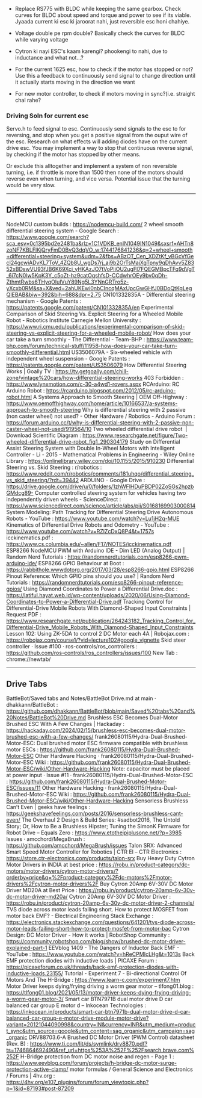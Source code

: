 - Replace RS775 with BLDC while keeping the same gearbox. Check curves for BLDC about speed and torque and power to see if its viable. Jyaada current ki esc ki jaroorat nahi, just reversible esc honi chahiye.
- Voltage double pe rpm double? Basically check the curves for BLDC while varying voltage
- Cytron ki nayi ESC's kaam karengi? phookengi to nahi, due to inductance and what not...?

- For the current 1625 esc, how to check if the motor has stopped or not? Use this a feedback to continuously send signal to change direction until it actually starts moving in the direction we want

- For new motor controller, to check if motors moving in sync?(i.e. straight chal rahe?

### Driving Soln for current esc
Servo.h to feed signal to esc. Continuously send signals to the esc to for reversing, and stop when you get a positive signal from the ouput wire of the esc. Research on what effects will adding diodes have on the current drive esc.
You may implement a way to stop that continuous reverse signal, by checking if the motor has stopped by other means.


Or exclude this alltogether and implement a system of non reversible turning, i.e. if throttle is more than 1500 then none of the motors should reverse even when turning, and vice versa.
Potential issue that the turning would be very slow.

---

## Differential Drive Saved Tabs
NodeMCU custom builds : https://nodemcu-build.com/
2 wheel smooth differential steering system - Google Search : https://www.google.com/search?sca_esv=0c1395bd2e2481ba&rlz=1C1VDKB_enIN1049IN1049&sxsrf=AHTn8zoNF7KBLFlKjQryFmD0BvQ3dqVO_w:1744176841236&q=2+wheel+smooth+differential+steering+system&udm=2&fbs=ABzOT_Cen_XDZtKf_vBGcVfGecI24gcwiADvKL7ToV_4ZQb8U_wgDs7rj_aj9b2OrTsMajXgTpny9qDhAvv5Z8352xBDswVU93fJB6K69Xci_yHKAzJO7tVoPliOU2ugFI7FQEGMBpcTFq9dVgT_6i7cN0lw5KpK3Y_c5oZt-hz9catOqshfsD-CCdwhrOEy9bv0qDh-ZthmtRwbs6THyqOIuIVuY89Ng5L3YNnGRTro5z-yXcxb0RM&sa=X&ved=2ahUKEwi0nbCIncqMAxUpcGwGHfJ0BDoQtKgLegQIEBAB&biw=392&bih=688&dpr=2.75
CN101332835A - Differential steering mechanism - Google Patents : https://patents.google.com/patent/CN101332835A/en
Experimental Comparison of Skid Steering Vs. Explicit Steering for a Wheeled Mobile Robot - Robotics Institute Carnegie Mellon University : https://www.ri.cmu.edu/publications/experimental-comparison-of-skid-steering-vs-explicit-steering-for-a-wheeled-mobile-robot/
How does your car take a turn smoothly - The Differential - Team-BHP : https://www.team-bhp.com/forum/technical-stuff/11958-how-does-your-car-take-turn-smoothly-differential.html
US3506079A - Six-wheeled vehicle with independent wheel suspension - Google Patents : https://patents.google.com/patent/US3506079
How Differential Steering Works | Goally TV : https://tv.getgoally.com/chill-zone/vintage%20cars/how-differential-steering-works
403 Forbidden : https://www.lynxmotion.com/c-30-a4wd1-rovers.aspx
RCArduino: RC Arduino Robot : https://rcarduino.blogspot.com/2012/05/rc-arduino-robot.html
A Systems Approach to Smooth Steering | OEM Off-Highway : https://www.oemoffhighway.com/home/article/10166537/a-systems-approach-to-smooth-steering
Why is differential steering with 2 passive (non caster wheel) not used? - Other Hardware / Robotics - Arduino Forum : https://forum.arduino.cc/t/why-is-differential-steering-with-2-passive-non-caster-wheel-not-used/919564/10
Two wheeled differential drive robot  | Download Scientific Diagram : https://www.researchgate.net/figure/Two-wheeled-differential-drive-robot_fig1_290304179
Study on Differential Assist Steering System with Double In‐Wheel Motors with Intelligent Controller - Li - 2015 - Mathematical Problems in Engineering - Wiley Online Library : https://onlinelibrary.wiley.com/doi/10.1155/2015/910230
Differential Steering vs. Skid Steering : r/robotics : https://www.reddit.com/r/robotics/comments/181uhqo/differential_steering_vs_skid_steering/?rdt=39442
ARDUINO - Google Drive : https://drive.google.com/drive/u/0/folders/1zhWFlHDuPBDP02ZoSGs2hpzbGMdcg89-
Computer controlled steering system for vehicles having two independently driven wheels - ScienceDirect : https://www.sciencedirect.com/science/article/abs/pii/S0168169903000814
System Modeling: Path Tracking for Differential Steering Drive Autonomous Robots - YouTube : https://www.youtube.com/watch?v=Lu1jH2q-MUE
Kinematics of Differential Drive Robots and Odometry - YouTube : https://www.youtube.com/watch?v=RZlZcDxQ8P4&t=1757s
icckinematics.pdf : https://www.cs.columbia.edu/~allen/F17/NOTES/icckinematics.pdf
ESP8266 NodeMCU PWM with Arduino IDE - Dim LED (Analog Output) | Random Nerd Tutorials : https://randomnerdtutorials.com/esp8266-pwm-arduino-ide/
ESP8266 GPIO Behaviour at Boot : https://rabbithole.wwwdotorg.org/2017/03/28/esp8266-gpio.html
ESP8266 Pinout Reference: Which GPIO pins should you use? | Random Nerd Tutorials : https://randomnerdtutorials.com/esp8266-pinout-reference-gpios/
Using Diamond Coordinates to Power a Differential Drive.doc : https://latiful.hayat.web.id/wp-content/uploads/2020/06/Using-Diamond-Coordinates-to-Power-a-Differential-Drive.pdf
Tracking Control for Differential-Drive Mobile Robots With Diamond-Shaped Input Constraints | Request PDF : https://www.researchgate.net/publication/264243182_Tracking_Control_for_Differential-Drive_Mobile_Robots_With_Diamond-Shaped_Input_Constraints
Lesson 102: Using ZK-5DA to control 2 DC Motor each 4A | Robojax.com : https://robojax.com/course1/?vid=lecture102#google_vignette
Skid steer controller · Issue #100 · ros-controls/ros_controllers : https://github.com/ros-controls/ros_controllers/issues/100
New Tab : chrome://newtab/


---

## Drive Tabs
BattleBot/Saved tabs and Notes/BattleBot Drive.md at main · dhakkann/BattleBot : https://github.com/dhakkann/BattleBot/blob/main/Saved%20tabs%20and%20Notes/BattleBot%20Drive.md
Brushless ESC Becomes Dual-Motor Brushed ESC With A Few Changes | Hackaday : https://hackaday.com/2024/02/15/brushless-esc-becomes-dual-motor-brushed-esc-with-a-few-changes/
frank26080115/Hydra-Dual-Brushed-Motor-ESC: Dual brushed motor ESC firmware compatible with brushless motor ESCs : https://github.com/frank26080115/Hydra-Dual-Brushed-Motor-ESC
Other Hardware Hacking · frank26080115/Hydra-Dual-Brushed-Motor-ESC Wiki : https://github.com/frank26080115/Hydra-Dual-Brushed-Motor-ESC/wiki/Other-Hardware-Hacking
Note: capacitor must be placed at power input · Issue #11 · frank26080115/Hydra-Dual-Brushed-Motor-ESC : https://github.com/frank26080115/Hydra-Dual-Brushed-Motor-ESC/issues/11
Other Hardware Hacking · frank26080115/Hydra-Dual-Brushed-Motor-ESC Wiki : https://github.com/frank26080115/Hydra-Dual-Brushed-Motor-ESC/wiki/Other-Hardware-Hacking
Sensorless Brushless Can’t Even | geeks have feelings : https://geekshavefeelings.com/posts/2016/sensorless-brushless-cant-even/
The Overhaul 2 Design & Build Series: #sadbot2016, The Untold Story; Or, How to Be a Brushless Hipster; Tuning the SimonK Firmware for Robot Drive – Equals Zero : https://www.etotheipiplusone.net/?p=3985
Issues · amcchord/MegaBrush : https://github.com/amcchord/MegaBrush/issues
Talon SRX: Advanced Smart Speed Motor Controller for Robotics | CTR El – CTR Electronics : https://store.ctr-electronics.com/products/talon-srx
Buy Heavy Duty Cytron Motor Drivers in INDIA at best price : https://robu.in/product-category/dc-motors/motor-drivers/cytron-motor-drivers/?orderby=price&q=%2Fproduct-category%2Fdc-motors%2Fmotor-drivers%2Fcytron-motor-drivers%2F
Buy Cytron 20Amp 6V-30V DC Motor Driver MD20A at Best Price : https://robu.in/product/cytron-20amp-6v-30v-dc-motor-driver-md20a/
Cytron 20Amp 6V-30V DC Motor Driver : https://robu.in/product/cytron-20amp-6v-30v-dc-motor-driver-2-channels/
TVS diode across motor leads failing short. How to protect MOSFET from motor back EMF? - Electrical Engineering Stack Exchange : https://electronics.stackexchange.com/questions/641201/tvs-diode-across-motor-leads-failing-short-how-to-protect-mosfet-from-motor-bac
Cytron Design: DC Motor Driver - How it works | RobotShop Community : https://community.robotshop.com/blog/show/brushed-dc-motor-driver-explained-part-1
EEVblog 1409 - The Dangers of Inductor Back EMF - YouTube : https://www.youtube.com/watch?v=hReCPMIcLHg&t=1013s
Back EMF protection diodes with inductive loads | PICAXE Forum : https://picaxeforum.co.uk/threads/back-emf-protection-diodes-with-inductive-loads.23155/
Tutorial - Experiment 7 - Bi-directional Control Of Motors And The H-Bridge : https://www.learn-c.com/experiment7.htm
Motor Driver keeps dying/frying driving a worm gear motor – tlfong01.blog : https://tlfong01.blog/2021/05/13/motor-driver-keeps-dying-frying-driving-a-worm-gear-motor-3/
Smart car BTN7971B dual motor drive D car balanced car group E motor d – Inkocean Technologies : https://inkocean.in/products/smart-car-btn7971b-dual-motor-drive-d-car-balanced-car-group-e-motor-drive-module-motor-drive?variant=20121044090998&country=IN&currency=INR&utm_medium=product_sync&utm_source=google&utm_content=sag_organic&utm_campaign=sag_organic
DRV88703.6-A Brushed DC Motor Driver (PWM Control) datasheet (Rev. B) : https://www.ti.com/lit/ds/symlink/drv8870.pdf?ts=1746864692490&ref_url=https%253A%252F%252Fsearch.brave.com%252F
H-Bridge protection from DC motor noise and regen - Page 1 : https://www.eevblog.com/forum/projects/h-bridge-dc-motor-surge-protection-active-clamp/
motor formulas / General Science and Electronics / Forums | 4hv.org : https://4hv.org/e107_plugins/forum/forum_viewtopic.php?p=1&id=87193#post-87209
